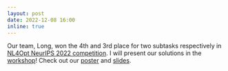 ```yaml
---
layout: post
date: 2022-12-08 16:00
inline: true
---
```


Our team, Long, won the 4th and 3rd place for two subtasks respectively in [NL4Opt NeurIPS 2022 competition](https://nl4opt.github.io). I will present our solutions in the [workshop](https://neurips.cc/virtual/2022/competition/50079)! Check out our [poster](https://github.com/nnnyt/nl4opt/blob/main/doc/NL4Opt-Long-poster.pdf) and [slides](https://github.com/nnnyt/nl4opt/blob/main/doc/NL4Opt-Long-slides.pdf).